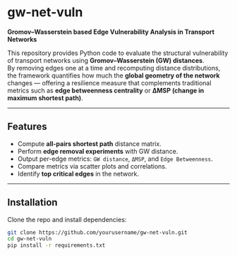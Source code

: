 # gw-net-vuln

**Gromov–Wasserstein based Edge Vulnerability Analysis in Transport Networks**

This repository provides Python code to evaluate the structural vulnerability of transport networks
using **Gromov–Wasserstein (GW) distances**.  
By removing edges one at a time and recomputing distance distributions, the framework quantifies how much
the **global geometry of the network** changes — offering a resilience measure that complements
traditional metrics such as **edge betweenness centrality** or **ΔMSP (change in maximum shortest path)**.

---

## Features
- Compute **all-pairs shortest path** distance matrix.
- Perform **edge removal experiments** with GW distance.
- Output per-edge metrics: `GW distance`, `ΔMSP`, and `Edge Betweenness`.
- Compare metrics via scatter plots and correlations.
- Identify **top critical edges** in the network.

---

## Installation

Clone the repo and install dependencies:

```bash
git clone https://github.com/yourusername/gw-net-vuln.git
cd gw-net-vuln
pip install -r requirements.txt

